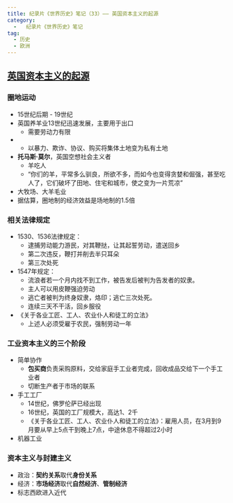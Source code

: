 ```yaml
---
title: 纪录片《世界历史》笔记（33）—— 英国资本主义的起源
category:
  -   纪录片《世界历史》笔记
tag: 
  - 历史
  - 欧洲
---
```


## [英国资本主义的起源](https://www.bilibili.com/bangumi/play/ep635237/)

### 圈地运动
- 15世纪后期 - 19世纪
- 英国养羊业13世纪迅速发展，主要用于出口
  - 需要劳动力有限
- - 以暴力、欺诈、协议、购买将集体土地变为私有土地
- **托马斯·莫尔**，英国空想社会主义者
  - 羊吃人
  - “你们的羊，平常多么驯良，所欲不多，而如今也变得贪婪和倔强，甚至吃人了，它们破坏了田地、住宅和城市，使之变为一片荒凉”
- 大牧场、大羊毛业
- 据估算，圈地制的经济效益是场地制的1.5倍

### 相关法律规定 
- 1530、1536法律规定：
  - 逮捕劳动能力游民，对其鞭挞，让其起誓劳动，遣送回乡
  - 第二次违反，鞭打并削去半只耳朵
  - 第三次处死
- 1547年规定：
  - 流浪者若一个月内找不到工作，被告发后被判为告发者的奴隶。
  - 主人可以用皮鞭强迫劳动
  - 逃亡者被判为终身奴隶，烙印；逃亡三次处死。
  - 连续三天不干活，回乡服役
- 《关于各业工匠、工人、农业仆人和徒工的立法》
  - 上述人必须受雇于农民，强制劳动一年
  
### 工业资本主义的三个阶段
- 简单协作
  - **包买商**负责采购原料，交给家庭手工业者完成，回收成品交给下一个手工业者
  - 切断生产者于市场的联系 
- 手工工厂
  - 14世纪，佛罗伦萨已经出现
  - 16世纪，英国的工厂规模大，高达1、2千
  - 《关于各业工匠、工人、农业仆人和徒工的立法》：雇用人员，在3月到9月要从早上5点干到晚上7点，中途休息不得超过2小时 
- 机器工业

### 资本主义与封建主义
- 政治：**契约关系**取代**身份关系**
- 经济：**市场经济**取代**自然经济**、**管制经济**
- 标志西欧进入近代